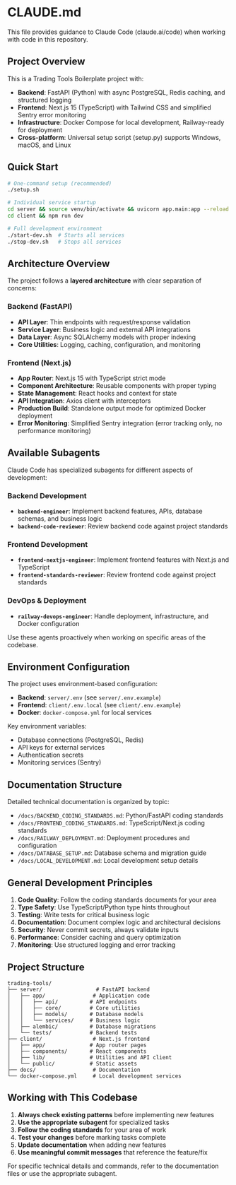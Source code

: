 # CLAUDE.md

This file provides guidance to Claude Code (claude.ai/code) when working with code in this repository.

## Project Overview

This is a Trading Tools Boilerplate project with:
- **Backend**: FastAPI (Python) with async PostgreSQL, Redis caching, and structured logging
- **Frontend**: Next.js 15 (TypeScript) with Tailwind CSS and simplified Sentry error monitoring
- **Infrastructure**: Docker Compose for local development, Railway-ready for deployment
- **Cross-platform**: Universal setup script (setup.py) supports Windows, macOS, and Linux

## Quick Start

```bash
# One-command setup (recommended)
./setup.sh

# Individual service startup
cd server && source venv/bin/activate && uvicorn app.main:app --reload  # Backend
cd client && npm run dev                                                # Frontend

# Full development environment
./start-dev.sh  # Starts all services
./stop-dev.sh   # Stops all services
```

## Architecture Overview

The project follows a **layered architecture** with clear separation of concerns:

### Backend (FastAPI)
- **API Layer**: Thin endpoints with request/response validation
- **Service Layer**: Business logic and external API integrations
- **Data Layer**: Async SQLAlchemy models with proper indexing
- **Core Utilities**: Logging, caching, configuration, and monitoring

### Frontend (Next.js)
- **App Router**: Next.js 15 with TypeScript strict mode
- **Component Architecture**: Reusable components with proper typing
- **State Management**: React hooks and context for state
- **API Integration**: Axios client with interceptors
- **Production Build**: Standalone output mode for optimized Docker deployment
- **Error Monitoring**: Simplified Sentry integration (error tracking only, no performance monitoring)

## Available Subagents

Claude Code has specialized subagents for different aspects of development:

### Backend Development
- **`backend-engineer`**: Implement backend features, APIs, database schemas, and business logic
- **`backend-code-reviewer`**: Review backend code against project standards

### Frontend Development
- **`frontend-nextjs-engineer`**: Implement frontend features with Next.js and TypeScript
- **`frontend-standards-reviewer`**: Review frontend code against project standards

### DevOps & Deployment
- **`railway-devops-engineer`**: Handle deployment, infrastructure, and Docker configuration

Use these agents proactively when working on specific areas of the codebase.

## Environment Configuration

The project uses environment-based configuration:

- **Backend**: `server/.env` (see `server/.env.example`)
- **Frontend**: `client/.env.local` (see `client/.env.example`)
- **Docker**: `docker-compose.yml` for local services

Key environment variables:
- Database connections (PostgreSQL, Redis)
- API keys for external services
- Authentication secrets
- Monitoring services (Sentry)

## Documentation Structure

Detailed technical documentation is organized by topic:

- `/docs/BACKEND_CODING_STANDARDS.md`: Python/FastAPI coding standards
- `/docs/FRONTEND_CODING_STANDARDS.md`: TypeScript/Next.js coding standards
- `/docs/RAILWAY_DEPLOYMENT.md`: Deployment procedures and configuration
- `/docs/DATABASE_SETUP.md`: Database schema and migration guide
- `/docs/LOCAL_DEVELOPMENT.md`: Local development setup details

## General Development Principles

1. **Code Quality**: Follow the coding standards documents for your area
2. **Type Safety**: Use TypeScript/Python type hints throughout
3. **Testing**: Write tests for critical business logic
4. **Documentation**: Document complex logic and architectural decisions
5. **Security**: Never commit secrets, always validate inputs
6. **Performance**: Consider caching and query optimization
7. **Monitoring**: Use structured logging and error tracking

## Project Structure

```
trading-tools/
├── server/                 # FastAPI backend
│   ├── app/               # Application code
│   │   ├── api/          # API endpoints
│   │   ├── core/         # Core utilities
│   │   ├── models/       # Database models
│   │   └── services/     # Business logic
│   ├── alembic/          # Database migrations
│   └── tests/            # Backend tests
├── client/                # Next.js frontend
│   ├── app/              # App router pages
│   ├── components/       # React components
│   ├── lib/              # Utilities and API client
│   └── public/           # Static assets
├── docs/                  # Documentation
└── docker-compose.yml     # Local development services
```

## Working with This Codebase

1. **Always check existing patterns** before implementing new features
2. **Use the appropriate subagent** for specialized tasks
3. **Follow the coding standards** for your area of work
4. **Test your changes** before marking tasks complete
5. **Update documentation** when adding new features
6. **Use meaningful commit messages** that reference the feature/fix

For specific technical details and commands, refer to the documentation files or use the appropriate subagent.